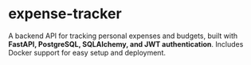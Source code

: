 # expense-tracker
A backend API for tracking personal expenses and budgets, built with **FastAPI, PostgreSQL, SQLAlchemy, and JWT authentication**.   Includes Docker support for easy setup and deployment.

